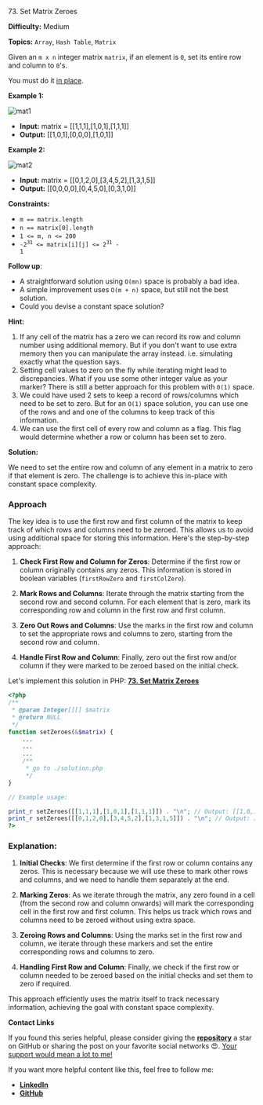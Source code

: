 73\. Set Matrix Zeroes

**Difficulty:** Medium

**Topics:** `Array`, `Hash Table`, `Matrix`

Given an `m x n` integer matrix `matrix`, if an element is `0`, set its entire row and column to `0`'s.

You must do it [in place](https://en.wikipedia.org/wiki/In-place_algorithm).

**Example 1:**

![mat1](https://assets.leetcode.com/uploads/2020/08/17/mat1.jpg)

- **Input:** matrix = [[1,1,1],[1,0,1],[1,1,1]]
- **Output:** [[1,0,1],[0,0,0],[1,0,1]]

**Example 2:**

![mat2](https://assets.leetcode.com/uploads/2020/08/17/mat2.jpg)

- **Input:** matrix = [[0,1,2,0],[3,4,5,2],[1,3,1,5]]
- **Output:** [[0,0,0,0],[0,4,5,0],[0,3,1,0]]



**Constraints:**

- `m == matrix.length`
- `n == matrix[0].length`
- `1 <= m, n <= 200`
- <code>-2<sup>31</sup> <= matrix[i][j] <= 2<sup>31</sup> - 1</code>

**Follow up**:

- A straightforward solution using `O(mn)` space is probably a bad idea.
- A simple improvement uses `O(m + n)` space, but still not the best solution.
- Could you devise a constant space solution?


**Hint:**
1. If any cell of the matrix has a zero we can record its row and column number using additional memory. But if you don't want to use extra memory then you can manipulate the array instead. i.e. simulating exactly what the question says.
2. Setting cell values to zero on the fly while iterating might lead to discrepancies. What if you use some other integer value as your marker? There is still a better approach for this problem with `0(1)` space.
3. We could have used 2 sets to keep a record of rows/columns which need to be set to zero. But for an `O(1)` space solution, you can use one of the rows and and one of the columns to keep track of this information.
4. We can use the first cell of every row and column as a flag. This flag would determine whether a row or column has been set to zero.



**Solution:**

We need to set the entire row and column of any element in a matrix to zero if that element is zero. The challenge is to achieve this in-place with constant space complexity.

### Approach
The key idea is to use the first row and first column of the matrix to keep track of which rows and columns need to be zeroed. This allows us to avoid using additional space for storing this information. Here's the step-by-step approach:

1. **Check First Row and Column for Zeros**: Determine if the first row or column originally contains any zeros. This information is stored in boolean variables (`firstRowZero` and `firstColZero`).

2. **Mark Rows and Columns**: Iterate through the matrix starting from the second row and second column. For each element that is zero, mark its corresponding row and column in the first row and first column.

3. **Zero Out Rows and Columns**: Use the marks in the first row and column to set the appropriate rows and columns to zero, starting from the second row and column.

4. **Handle First Row and Column**: Finally, zero out the first row and/or column if they were marked to be zeroed based on the initial check.

Let's implement this solution in PHP: **[73. Set Matrix Zeroes](https://github.com/mah-shamim/leet-code-in-php/tree/main/algorithms/000073-set-matrix-zeroes/solution.php)**

```php
<?php
/**
 * @param Integer[][] $matrix
 * @return NULL
 */
function setZeroes(&$matrix) {
    ...
    ...
    ...
    /**
     * go to ./solution.php
     */
}

// Example usage:

print_r setZeroes([[1,1,1],[1,0,1],[1,1,1]]) . "\n"; // Output: [[1,0,1],[0,0,0],[1,0,1]]
print_r setZeroes([[0,1,2,0],[3,4,5,2],[1,3,1,5]]) . "\n"; // Output: [[0,0,0,0],[0,4,5,0],[0,3,1,0]]
?>
```

### Explanation:

1. **Initial Checks**: We first determine if the first row or column contains any zeros. This is necessary because we will use these to mark other rows and columns, and we need to handle them separately at the end.

2. **Marking Zeros**: As we iterate through the matrix, any zero found in a cell (from the second row and column onwards) will mark the corresponding cell in the first row and first column. This helps us track which rows and columns need to be zeroed without using extra space.

3. **Zeroing Rows and Columns**: Using the marks set in the first row and column, we iterate through these markers and set the entire corresponding rows and columns to zero.

4. **Handling First Row and Column**: Finally, we check if the first row or column needed to be zeroed based on the initial checks and set them to zero if required.

This approach efficiently uses the matrix itself to track necessary information, achieving the goal with constant space complexity.

**Contact Links**

If you found this series helpful, please consider giving the **[repository](https://github.com/mah-shamim/leet-code-in-php)** a star on GitHub or sharing the post on your favorite social networks 😍. [Your support would mean a lot to me!](https://isolatedcompliments.com/v09uayg6h?key=a647d02f1aafcddaf10536d7cd00bd7c)

If you want more helpful content like this, feel free to follow me:

- **[LinkedIn](https://www.linkedin.com/in/arifulhaque/)**
- **[GitHub](https://github.com/mah-shamim)**